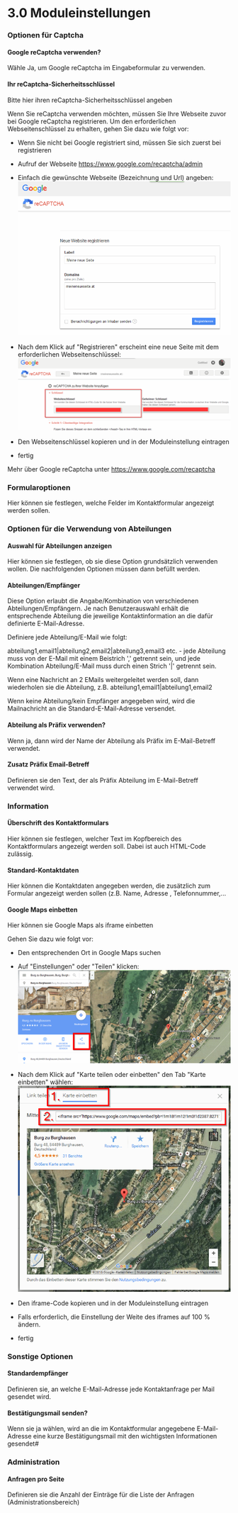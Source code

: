 # 3.0 Moduleinstellungen

### Optionen für Captcha
#### Google reCaptcha verwenden?
Wähle Ja, um Google reCaptcha im Eingabeformular zu verwenden.

#### Ihr reCaptcha-Sicherheitsschlüssel
Bitte hier ihren reCaptcha-Sicherheitsschlüssel angeben

Wenn Sie reCaptcha verwenden möchten, müssen Sie Ihre Webseite zuvor bei Google reCaptcha registrieren. Um den erforderlichen Webseitenschlüssel zu erhalten, gehen Sie dazu wie folgt vor:

- Wenn Sie nicht bei Google registriert sind, müssen Sie sich zuerst bei registrieren
- Aufruf der Webseite https://www.google.com/recaptcha/admin
- Einfach die gewünschte Webseite (Bezeichnung und Url) angeben:
![3_recaptcha1_de.PNG](../assets/3_recaptcha1_de.PNG)

- Nach dem Klick auf "Registrieren" erscheint eine neue Seite mit dem erforderlichen Webseitenschlüssel:
![3_recaptcha2_de.PNG](../assets/3_recaptcha2_de.PNG)

- Den Webseitenschlüssel kopieren und in der Moduleinstellung eintragen
- fertig

Mehr über Google reCaptcha unter https://www.google.com/recaptcha


### Formularoptionen
Hier können sie festlegen, welche Felder im Kontaktformular angezeigt werden sollen.


### Optionen für die Verwendung von Abteilungen
#### Auswahl für Abteilungen anzeigen
Hier können sie festlegen, ob sie diese Option grundsätzlich verwenden wollen. Die nachfolgenden Optionen müssen dann befüllt werden.

#### Abteilungen/Empfänger
Diese Option erlaubt die Angabe/Kombination von verschiedenen Abteilungen/Empfängern.
Je nach Benutzerauswahl erhält die entsprechende Abteilung die jeweilige Kontaktinformation an die dafür definierte E-Mail-Adresse.

Definiere jede Abteilung/E-Mail wie folgt:

abteilung1,email1|abteilung2,email2|abteilung3,email3 etc. - jede Abteilung muss von der E-Mail mit einem Beistrich ',' getrennt sein,
und jede Kombination Abteilung/E-Mail muss durch einen Strich '|' getrennt sein.

Wenn eine Nachricht an 2 EMails weitergeleitet werden soll, dann wiederholen sie die Abteilung, z.B. abteilung1,email1|abteilung1,email2

Wenn keine Abteilung/kein Empfänger angegeben wird, wird die Mailnachricht an die Standard-E-Mail-Adresse versendet.

#### Abteilung als Präfix verwenden?
Wenn ja, dann wird der Name der Abteilung als Präfix im E-Mail-Betreff verwendet.


#### Zusatz Präfix Email-Betreff
Definieren sie den Text, der als Präfix Abteilung im E-Mail-Betreff verwendet wird.


### Information
#### Überschrift des Kontaktformulars
Hier können sie festlegen, welcher Text im Kopfbereich des Kontaktformulars angezeigt werden soll. Dabei ist auch HTML-Code zulässig.


#### Standard-Kontaktdaten
Hier können die Kontaktdaten angegeben werden, die zusätzlich zum Formular angezeigt werden sollen (z.B. Name, Adresse , Telefonnummer,...


#### Google Maps einbetten
Hier können sie Google Maps als iframe einbetten

Gehen Sie dazu wie folgt vor:
- Den entsprechenden Ort in Google Maps suchen
- Auf "Einstellungen" oder "Teilen" klicken:
![3_maps1_de.PNG](../assets/3_maps1_de.PNG)

- Nach dem Klick auf "Karte teilen oder einbetten" den Tab "Karte einbetten" wählen:
![3_maps2_de.PNG](../assets/3_maps2_de.PNG)

- Den iframe-Code kopieren und in der Moduleinstellung eintragen
- Falls erforderlich, die Einstellung der Weite des iframes auf 100 % ändern.
- fertig


### Sonstige Optionen
#### Standardempfänger
Definieren sie, an welche E-Mail-Adresse jede Kontaktanfrage per Mail gesendet wird.


#### Bestätigungsmail senden?
Wenn sie ja wählen, wird an die im Kontaktformular angegebene E-Mail-Adresse eine kurze Bestätigungsmail mit den wichtigsten Informationen gesendet#


### Administration
#### Anfragen pro Seite
Definieren sie die Anzahl der Einträge für die Liste der Anfragen (Administrationsbereich)
